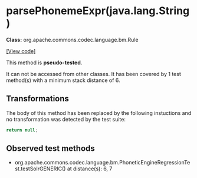 # parsePhonemeExpr(java.lang.String)

**Class:** org.apache.commons.codec.language.bm.Rule

[[View code]](https://github.com/apache/commons-codec/blob/588602694fa1d19e433f9e2705aed9ccb0b404ba/src/main/java//org/apache/commons/codec/language/bm/Rule.java#L383)

This method is **pseudo-tested**.


It can not be accessed from other classes. 
It has been covered by 1 test method(s) with a minimum stack distance of 6.

## Transformations


The body of this method has been replaced by the following instuctions and no transformation was detected by the test suite:

```Java
return null;
```





## Observed test methods

* org.apache.commons.codec.language.bm.PhoneticEngineRegressionTest.testSolrGENERIC() at distance(s): 6, 7

